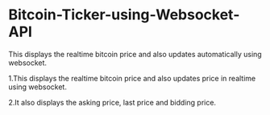 # Bitcoin-Ticker-using-Websocket-API
This displays the realtime bitcoin price and also updates automatically using websocket.

1.This displays the realtime bitcoin price and also updates price in realtime using websocket.

2.It also displays the asking price, last price and bidding price.
